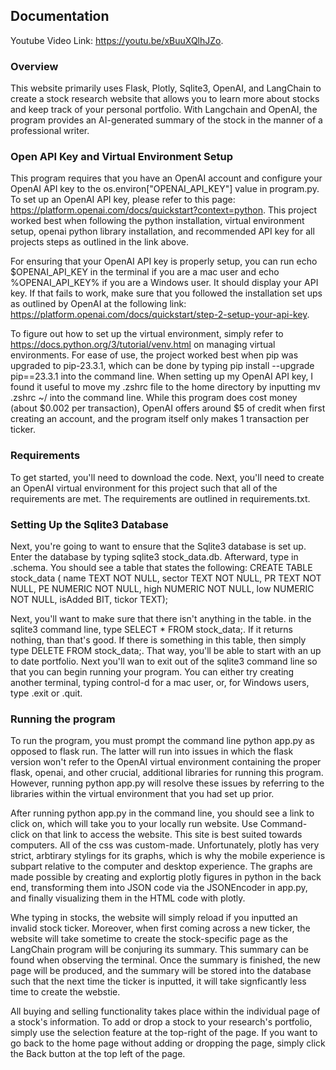 ## Documentation

Youtube Video Link: https://youtu.be/xBuuXQlhJZo.

### Overview
This website primarily uses Flask, Plotly, Sqlite3, OpenAI, and LangChain to create a stock research website that allows you to learn more about stocks and keep track of your personal portfolio. With Langchain and OpenAI, the program provides an AI-generated summary of the stock in the manner of a professional writer.

### Open API Key and Virtual Environment Setup
This program requires that you have an OpenAI account and configure your OpenAI API key to the os.environ["OPENAI_API_KEY"] value in program.py. To set up an OpenAI API key, please refer to this page: https://platform.openai.com/docs/quickstart?context=python. This project worked best when following the python installation, virtual environment setup, openai python library installation, and recommended API key for all projects steps as outlined in the link above. 

For ensuring that your OpenAI API key is properly setup, you can run echo $OPENAI_API_KEY in the terminal if you are a mac user and echo %OPENAI_API_KEY% if you are a Windows user. It should display your API key. If that fails to work, make sure that you followed the installation set ups as outlined by OpenAI at the following link: https://platform.openai.com/docs/quickstart/step-2-setup-your-api-key.

To figure out how to set up the virtual environment, simply refer to https://docs.python.org/3/tutorial/venv.html on managing virtual environments. For ease of use, the project worked best when pip was upgraded to pip-23.3.1, which can be done by typing 
pip install --upgrade pip==23.3.1 into the command line. When setting up my OpenAI API key, I found it useful to move my .zshrc file to the home directory by inputting mv .zshrc ~/ into the command line. While this program does cost money (about $0.002 per transaction), OpenAI offers around $5 of credit when first creating an account, and the program itself only makes 1 transaction per ticker. 

### Requirements

To get started, you'll need to download the code. Next, you'll need to create an OpenAI virtual environment for this project such that all of the requirements are met. The requirements are outlined in requirements.txt. 

### Setting Up the Sqlite3 Database

Next, you're going to want to ensure that the Sqlite3 database is set up. Enter the database by typing sqlite3 stock_data.db. Afterward, type in .schema. You should see a table that states the following: 
CREATE TABLE stock_data (
name TEXT NOT NULL,
sector TEXT NOT NULL,
PR TEXT NOT NULL, PE NUMERIC NOT NULL, high NUMERIC NOT NULL, low NUMERIC NOT NULL, isAdded BIT, tickor TEXT);

Next, you'll want to make sure that there isn't anything in the table. in the sqlite3 command line, type SELECT * FROM stock_data;. If it returns nothing, than that's good. If there is something in this table, then simply type DELETE FROM stock_data;. That way, you'll be able to start with an up to date portfolio. Next you'll wan to exit out of the sqlite3 command line so that you can begin running your program. You can either try creating another terminal, typing control-d for a mac user, or, for Windows users, type .exit or .quit. 


### Running the program

To run the program, you must prompt the command line python app.py as opposed to flask run. The latter will run into issues in which the flask version won't refer to the OpenAI virtual environment containing the proper flask, openai, and other crucial, additional libraries for running this program. However, running python app.py will resolve these issues by referring to the libraries within the virtual environment that you had set up prior. 

After running python app.py in the command line, you should see a link to click on, which will take you to your locally run website. Use Command-click on that link to access the website. This site is best suited towards computers. All of the css was custom-made. Unfortunately, plotly has very strict, arbtirary stylings for its graphs, which is why the mobile experience is subpart relative to the computer and desktop experience. The graphs are made possible by creating and explortig plotly figures in python in the back end, transforming them into JSON code via the JSONEncoder in app.py, and finally visualizing them in the HTML code with plotly. 

Whe typing in stocks, the website will simply reload if you inputted an invalid stock ticker. Moreover, when first coming across a new ticker, the website will take sometime to create the stock-specific page as the LangChain program will be conjuring its summary. This summary can be found when observing the terminal. Once the summary is finished, the new page will be produced, and the summary will be stored into the database such that the next time the ticker is inputted, it will take signficantly less time to create the webstie. 

All buying and selling functionality takes place within the individual page of a stock's information. To add or drop a stock to your research's portfolio, simply use the selection feature at the top-right of the page. If you want to go back to the home page without adding or dropping the page, simply click the Back button at the top left of the page. 



